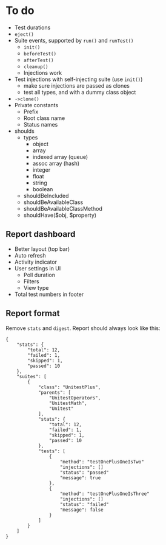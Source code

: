 
# To do

- Test durations
- `eject()`
- Suite events, supported by `run()` and `runTest()`
	- `init()`
	- `beforeTest()`
	- `afterTest()`
	- `cleanup()`
	- Injections work
- Test injections with self-injecting suite (use `init()`)
	- make sure injections are passed as clones
	- test all types, and with a dummy class object
- `->clone()`
- Private constants
	- Prefix
	- Root class name
	- Status names
- shoulds
	- types
		- object
		- array
		- indexed array (queue)
		- assoc array (hash)
		- integer
		- float
		- string
		- boolean
	- shouldBeIncluded
	- shouldBeAvailableClass
	- shouldBeAvailableClassMethod
	- shouldHave($obj, $property)

## Report dashboard

- Better layout (top bar)
- Auto refresh
- Activity indicator
- User settings in UI
	- Poll duration
	- Filters
	- View type
- Total test numbers in footer

## Report format

Remove `stats` and `digest`. Report should always look like this:

	{
		"stats": {
			"total": 12,
			"failed": 1,
			"skipped": 1,
			"passed": 10
		},
		"suites": [
			{
				"class": "UnitestPlus",
				"parents": [
					"UnitestOperators",
					"UnitestMath",
					"Unitest"
				],
				"stats": {
					"total": 12,
					"failed": 1,
					"skipped": 1,
					"passed": 10
				},
				"tests": [
					{
						"method": "testOnePlusOneIsTwo"
						"injections": []
						"status": "passed"
						"message": true
					},
					{
						"method": "testOnePlusOneIsThree"
						"injections": []
						"status": "failed"
						"message": false
					}
				]
			}
		]
	}

